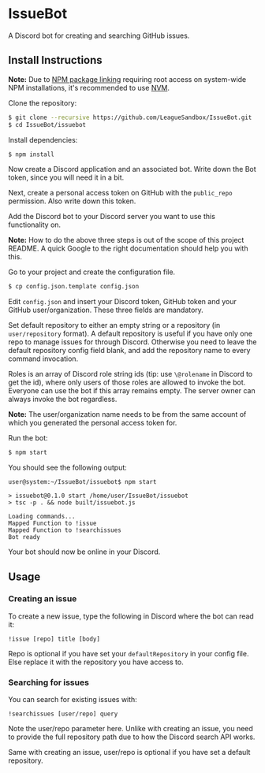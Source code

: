 # IssueBot

A Discord bot for creating and searching GitHub issues.

## Install Instructions

**Note:** Due to [NPM package linking](https://docs.npmjs.com/cli/link) requiring root access on system-wide NPM installations, it's recommended to use [NVM](https://github.com/creationix/nvm). 

Clone the repository:

```bash
$ git clone --recursive https://github.com/LeagueSandbox/IssueBot.git
$ cd IssueBot/issuebot
```

Install dependencies:

```bash
$ npm install
```

Now create a Discord application and an associated bot. Write down the Bot token, since you will need it in a bit.

Next, create a personal access token on GitHub with the `public_repo` permission. Also write down this token.

Add the Discord bot to your Discord server you want to use this functionality on.

**Note:** How to do the above three steps is out of the scope of this project README. A quick Google to the right documentation should help you with this.

Go to your project and create the configuration file.

```bash
$ cp config.json.template config.json
```

Edit `config.json` and insert your Discord token, GitHub token and your GitHub user/organization. These three fields are mandatory.

Set default repository to either an empty string or a repository (in `user/repository` format). A default repository is useful if you have only one repo to manage issues for through Discord. Otherwise you need to leave the default repository config field blank, and add the repository name to every command invocation.

Roles is an array of Discord role string ids (tip: use `\@rolename` in Discord to get the id), where only users of those roles are allowed to invoke the bot. Everyone can use the bot if this array remains empty. The server owner can always invoke the bot regardless.

**Note:** The user/organization name needs to be from the same account of which you generated the personal access token for.  

Run the bot:

```bash
$ npm start
```

You should see the following output:

```
user@system:~/IssueBot/issuebot$ npm start

> issuebot@0.1.0 start /home/user/IssueBot/issuebot
> tsc -p . && node built/issuebot.js

Loading commands...
Mapped Function to !issue
Mapped Function to !searchissues
Bot ready
```

Your bot should now be online in your Discord.

## Usage

### Creating an issue

To create a new issue, type the following in Discord where the bot can read it:

```
!issue [repo] title [body]
```

Repo is optional if you have set your `defaultRepository` in your config file. Else replace it with the repository you have access to.

### Searching for issues

You can search for existing issues with:

```
!searchissues [user/repo] query
```

Note the user/repo parameter here. Unlike with creating an issue, you need to provide the full repository path due to how the Discord search API works.

Same with creating an issue, user/repo is optional if you have set a default repository.
